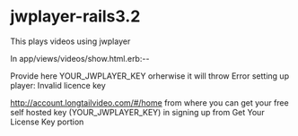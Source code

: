 jwplayer-rails3.2
=================

This plays videos using jwplayer

In app/views/videos/show.html.erb:--

<script type="text/javascript">jwplayer.key="YOUR_JWPLAYER_KEY";</script>

Provide here YOUR_JWPLAYER_KEY orherwise it will throw 
Error setting up player:
Invalid licence key

http://account.longtailvideo.com/#/home from where you can get your free self hosted key (YOUR_JWPLAYER_KEY) in signing up from Get Your License Key portion
